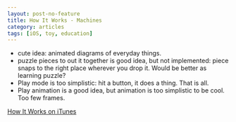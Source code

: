 ```yaml
---
layout: post-no-feature
title: How It Works - Machines
category: articles
tags: [iOS, toy, education]
---
```


* cute idea: animated diagrams of everyday things.
* puzzle pieces to out it together is good idea, but not implemented: piece snaps to the right place wherever you drop it. Would be better as learning puzzle?
* Play mode is too simplistic: hit a button, it does a thing. That is all.
* Play animation is a good idea, but animation is too simplistic to be cool. Too few frames.

[How It Works on iTunes](http://itunes.apple.com/us/app/how-it-works-machines-hd-for/id513436058)